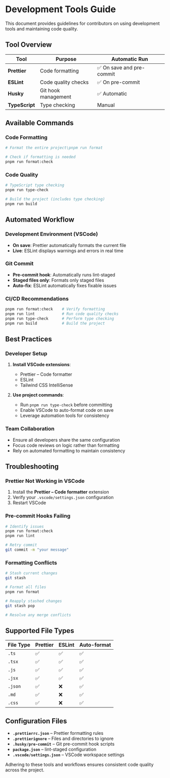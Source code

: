 # Development Tools Guide

This document provides guidelines for contributors on using development tools and maintaining code quality.

## Tool Overview

| Tool           | Purpose             | Automatic Run             |
| -------------- | ------------------- | ------------------------- |
| **Prettier**   | Code formatting     | ✅ On save and pre-commit |
| **ESLint**     | Code quality checks | ✅ On pre-commit          |
| **Husky**      | Git hook management | ✅ Automatic              |
| **TypeScript** | Type checking       | Manual                    |

## Available Commands

### Code Formatting

```bash
# Format the entire project\pnpm run format

# Check if formatting is needed
pnpm run format:check
```

### Code Quality

```bash
# TypeScript type checking
pnpm run type-check

# Build the project (includes type checking)
pnpm run build
```

## Automated Workflow

### Development Environment (VSCode)

- **On save**: Prettier automatically formats the current file
- **Live**: ESLint displays warnings and errors in real time

### Git Commit

- **Pre-commit hook**: Automatically runs lint-staged
- **Staged files only**: Formats only staged files
- **Auto-fix**: ESLint automatically fixes fixable issues

### CI/CD Recommendations

```bash
pnpm run format:check    # Verify formatting
pnpm run lint            # Run code quality checks
pnpm run type-check      # Perform type checking
pnpm run build           # Build the project
```

## Best Practices

### Developer Setup

1. **Install VSCode extensions**:
   - Prettier – Code formatter
   - ESLint
   - Tailwind CSS IntelliSense

2. **Use project commands**:
   - Run `pnpm run type-check` before committing
   - Enable VSCode to auto-format code on save
   - Leverage automation tools for consistency

### Team Collaboration

- Ensure all developers share the same configuration
- Focus code reviews on logic rather than formatting
- Rely on automated formatting to maintain consistency

## Troubleshooting

### Prettier Not Working in VSCode

1. Install the **Prettier – Code formatter** extension
2. Verify your `.vscode/settings.json` configuration
3. Restart VSCode

### Pre-commit Hooks Failing

```bash
# Identify issues
pnpm run format:check
pnpm run lint

# Retry commit
git commit -m "your message"
```

### Formatting Conflicts

```bash
# Stash current changes
git stash

# Format all files
pnpm run format

# Reapply stashed changes
git stash pop

# Resolve any merge conflicts
```

## Supported File Types

| File Type | Prettier | ESLint | Auto-format |
| --------- | -------- | ------ | ----------- |
| `.ts`     | ✅       | ✅     | ✅          |
| `.tsx`    | ✅       | ✅     | ✅          |
| `.js`     | ✅       | ✅     | ✅          |
| `.jsx`    | ✅       | ✅     | ✅          |
| `.json`   | ✅       | ❌     | ✅          |
| `.md`     | ✅       | ❌     | ✅          |
| `.css`    | ✅       | ❌     | ✅          |

## Configuration Files

- **`.prettierrc.json`** – Prettier formatting rules
- **`.prettierignore`** – Files and directories to ignore
- **`.husky/pre-commit`** – Git pre-commit hook scripts
- **`package.json`** – lint-staged configuration
- **`.vscode/settings.json`** – VSCode workspace settings

Adhering to these tools and workflows ensures consistent code quality across the project.
